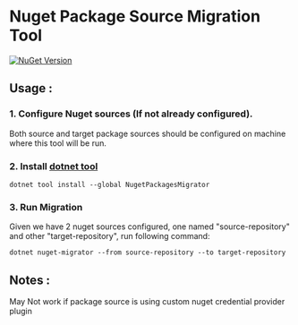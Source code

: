 ﻿# Nuget Package Source Migration Tool

[![NuGet Version](https://img.shields.io/nuget/v/NugetPackagesMigrator.svg?style=plastic)](https://www.nuget.org/packages/NugetPackagesMigrator)

## Usage :

### 1. Configure Nuget sources (If not already configured).

Both source and target package sources should be configured on machine
where this tool will be run.

### 2. Install [dotnet tool](https://www.nuget.org/packages/NugetPackagesMigrator/)

    dotnet tool install --global NugetPackagesMigrator

### 3. Run Migration

Given we have 2 nuget sources configured,
one named "source-repository" and other "target-repository", run following command:

    dotnet nuget-migrator --from source-repository --to target-repository

## Notes :

May Not work if package source is using custom nuget credential provider plugin